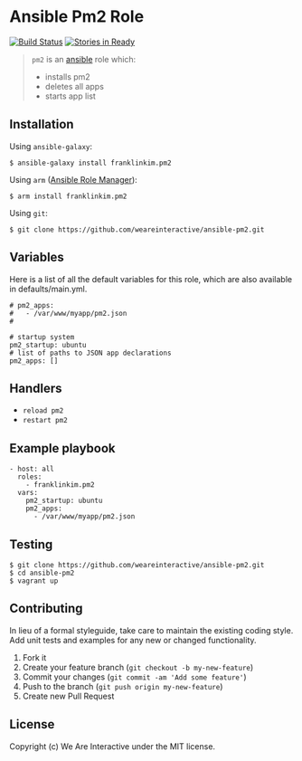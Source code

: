 # Ansible Pm2 Role

[![Build Status](https://travis-ci.org/weareinteractive/ansible-pm2.png?branch=master)](https://travis-ci.org/weareinteractive/ansible-pm2)
[![Stories in Ready](https://badge.waffle.io/weareinteractive/ansible-pm2.svg?label=ready&title=Ready)](http://waffle.io/weareinteractive/ansible-pm2)

> `pm2` is an [ansible](http://www.ansible.com) role which: 
> 
> * installs pm2
> * deletes all apps
> * starts app list

## Installation

Using `ansible-galaxy`:

```
$ ansible-galaxy install franklinkim.pm2
```

Using `arm` ([Ansible Role Manager](https://github.com/mirskytech/ansible-role-manager/)):

```
$ arm install franklinkim.pm2
```

Using `git`:

```
$ git clone https://github.com/weareinteractive/ansible-pm2.git
```

## Variables

Here is a list of all the default variables for this role, which are also available in defaults/main.yml.

```
# pm2_apps:
#   - /var/www/myapp/pm2.json
#

# startup system
pm2_startup: ubuntu
# list of paths to JSON app declarations
pm2_apps: []
```

## Handlers

* `reload pm2` 
* `restart pm2` 

## Example playbook

```
- host: all
  roles: 
    - franklinkim.pm2
  vars:
    pm2_startup: ubuntu
    pm2_apps:
      - /var/www/myapp/pm2.json
```

## Testing

```
$ git clone https://github.com/weareinteractive/ansible-pm2.git
$ cd ansible-pm2
$ vagrant up
```

## Contributing
In lieu of a formal styleguide, take care to maintain the existing coding style. Add unit tests and examples for any new or changed functionality.

1. Fork it
2. Create your feature branch (`git checkout -b my-new-feature`)
3. Commit your changes (`git commit -am 'Add some feature'`)
4. Push to the branch (`git push origin my-new-feature`)
5. Create new Pull Request

## License
Copyright (c) We Are Interactive under the MIT license.
